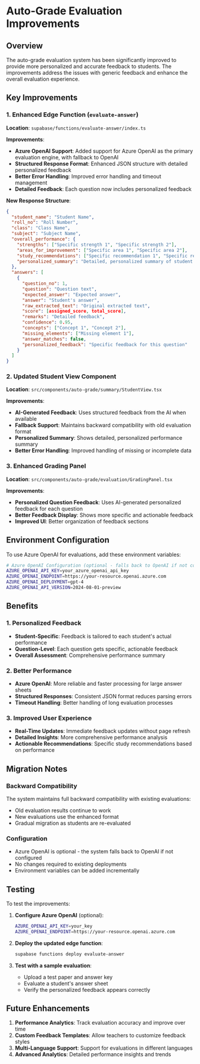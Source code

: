 # Auto-Grade Evaluation Improvements

## Overview

The auto-grade evaluation system has been significantly improved to provide more personalized and accurate feedback to students. The improvements address the issues with generic feedback and enhance the overall evaluation experience.

## Key Improvements

### 1. Enhanced Edge Function (`evaluate-answer`)

**Location**: `supabase/functions/evaluate-answer/index.ts`

**Improvements**:
- **Azure OpenAI Support**: Added support for Azure OpenAI as the primary evaluation engine, with fallback to OpenAI
- **Structured Response Format**: Enhanced JSON structure with detailed personalized feedback
- **Better Error Handling**: Improved error handling and timeout management
- **Detailed Feedback**: Each question now includes personalized feedback

**New Response Structure**:
```json
{
  "student_name": "Student Name",
  "roll_no": "Roll Number", 
  "class": "Class Name",
  "subject": "Subject Name",
  "overall_performance": {
    "strengths": ["Specific strength 1", "Specific strength 2"],
    "areas_for_improvement": ["Specific area 1", "Specific area 2"],
    "study_recommendations": ["Specific recommendation 1", "Specific recommendation 2"],
    "personalized_summary": "Detailed, personalized summary of student's performance"
  },
  "answers": [
    {
      "question_no": 1,
      "question": "Question text",
      "expected_answer": "Expected answer",
      "answer": "Student's answer",
      "raw_extracted_text": "Original extracted text",
      "score": [assigned_score, total_score],
      "remarks": "Detailed feedback",
      "confidence": 0.95,
      "concepts": ["Concept 1", "Concept 2"],
      "missing_elements": ["Missing element 1"],
      "answer_matches": false,
      "personalized_feedback": "Specific feedback for this question"
    }
  ]
}
```

### 2. Updated Student View Component

**Location**: `src/components/auto-grade/summary/StudentView.tsx`

**Improvements**:
- **AI-Generated Feedback**: Uses structured feedback from the AI when available
- **Fallback Support**: Maintains backward compatibility with old evaluation format
- **Personalized Summary**: Shows detailed, personalized performance summary
- **Better Error Handling**: Improved handling of missing or incomplete data

### 3. Enhanced Grading Panel

**Location**: `src/components/auto-grade/evaluation/GradingPanel.tsx`

**Improvements**:
- **Personalized Question Feedback**: Uses AI-generated personalized feedback for each question
- **Better Feedback Display**: Shows more specific and actionable feedback
- **Improved UI**: Better organization of feedback sections

## Environment Configuration

To use Azure OpenAI for evaluations, add these environment variables:

```bash
# Azure OpenAI Configuration (optional - falls back to OpenAI if not configured)
AZURE_OPENAI_API_KEY=your_azure_openai_api_key
AZURE_OPENAI_ENDPOINT=https://your-resource.openai.azure.com
AZURE_OPENAI_DEPLOYMENT=gpt-4
AZURE_OPENAI_API_VERSION=2024-08-01-preview
```

## Benefits

### 1. Personalized Feedback
- **Student-Specific**: Feedback is tailored to each student's actual performance
- **Question-Level**: Each question gets specific, actionable feedback
- **Overall Assessment**: Comprehensive performance summary

### 2. Better Performance
- **Azure OpenAI**: More reliable and faster processing for large answer sheets
- **Structured Responses**: Consistent JSON format reduces parsing errors
- **Timeout Handling**: Better handling of long evaluation processes

### 3. Improved User Experience
- **Real-Time Updates**: Immediate feedback updates without page refresh
- **Detailed Insights**: More comprehensive performance analysis
- **Actionable Recommendations**: Specific study recommendations based on performance

## Migration Notes

### Backward Compatibility
The system maintains full backward compatibility with existing evaluations:
- Old evaluation results continue to work
- New evaluations use the enhanced format
- Gradual migration as students are re-evaluated

### Configuration
- Azure OpenAI is optional - the system falls back to OpenAI if not configured
- No changes required to existing deployments
- Environment variables can be added incrementally

## Testing

To test the improvements:

1. **Configure Azure OpenAI** (optional):
   ```bash
   AZURE_OPENAI_API_KEY=your_key
   AZURE_OPENAI_ENDPOINT=https://your-resource.openai.azure.com
   ```

2. **Deploy the updated edge function**:
   ```bash
   supabase functions deploy evaluate-answer
   ```

3. **Test with a sample evaluation**:
   - Upload a test paper and answer key
   - Evaluate a student's answer sheet
   - Verify the personalized feedback appears correctly

## Future Enhancements

1. **Performance Analytics**: Track evaluation accuracy and improve over time
2. **Custom Feedback Templates**: Allow teachers to customize feedback styles
3. **Multi-Language Support**: Support for evaluations in different languages
4. **Advanced Analytics**: Detailed performance insights and trends 